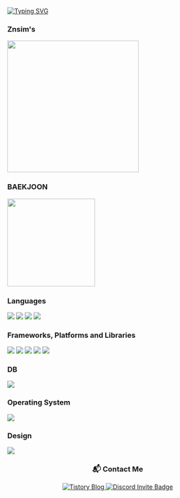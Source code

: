 <div>
<a href="https://git.io/typing-svg">
        <img src="https://readme-typing-svg.demolab.com/?lines=Welcome+to+Znsim+Github;Nice+to+meet+you!!" alt="Typing SVG" />
</a>
</div>

<div>
        <h3>Znsim's</h3>
        <img src="https://github-readme-stats.vercel.app/api/top-langs/?username=Znsim&hide_progress=true" width="300"/>
</div>
<div>
        <h3>BAEKJOON</h3>
        <a href="https://solved.ac/taldkdus1">
          <img src="http://mazassumnida.wtf/api/generate_badge?boj=taldkdus1" width="200" />
        </a>
</div>

<!--언어--> 
<div>
        <h3>Languages</h3>
        <!--HTML-->
        <img src="https://img.shields.io/badge/html5-%23E34F26.svg?style=for-the-badge&logo=html5&logoColor=white"/>
        <!--CSS-->
        <img src="https://img.shields.io/badge/css3-%231572B6.svg?style=for-the-badge&logo=css3&logoColor=white"/>
        <!--JS-->
        <img src="https://img.shields.io/badge/javascript-%23323330.svg?style=for-the-badge&logo=javascript&logoColor=%23F7DF1E"/>
        <!--PYTHON-->
        <img src="https://img.shields.io/badge/python-3670A0?style=for-the-badge&logo=python&logoColor=ffdd54"/>
</div>

<!--Frameworks, Platforms and Libraries-->
<div> <h3>Frameworks, Platforms and Libraries</h3>
        <!--React-->
        <img src="https://img.shields.io/badge/react-%2320232a.svg?style=for-the-badge&logo=react&logoColor=%2361DAFB"/>
        <!--Vite-->
        <img src ="https://img.shields.io/badge/vite-%23646CFF.svg?style=for-the-badge&logo=vite&logoColor=white"/>
        <!--MUI-->
        <img src="https://img.shields.io/badge/MUI-%230081CB.svg?style=for-the-badge&logo=mui&logoColor=white"/>
        <!--Node.js-->
        <img src="https://img.shields.io/badge/node.js-6DA55F?style=for-the-badge&logo=node.js&logoColor=white"/>
        <!--NPM-->
        <img src="https://img.shields.io/badge/NPM-%23CB3837.svg?style=for-the-badge&logo=npm&logoColor=white"/>
        <img src=""/>
</div>

<!--DB-->
<div> <h3>DB</h3>
        <img src="https://img.shields.io/badge/postgres-%23316192.svg?style=for-the-badge&logo=postgresql&logoColor=white"/>
</div>

<!--Operating System-->
<div>
        <h3>Operating System</h3>
        <img src="https://img.shields.io/badge/Windows-0078D6?style=for-the-badge&logo=windows&logoColor=white"/>
        <!--Design-->
        <h3> Design</h3>
        <img src = "https://img.shields.io/badge/figma-%23F24E1E.svg?style=for-the-badge&logo=figma&logoColor=white" />
        <!--Social-->
        <div align="center">
                <h3>📬 Contact Me </h3>
                <!--blog-->
                  <a href="https://znsim.tistory.com/" target="_blank">
                    <img src="https://img.shields.io/badge/Blog-Tistory-%23EC654B?style=for-the-badge&logo=tistory&logoColor=white" alt="Tistory Blog"/>
                  </a>
                <!--Discord-->
                  <a href="https://discord.gg/5hj8Dd5U" target="_blank">
                    <img src="https://img.shields.io/badge/Join%20Discord-5865F2?style=for-the-badge&logo=discord&logoColor=white" alt="Discord Invite Badge"/>
                  </a>
        </div>

</div>





